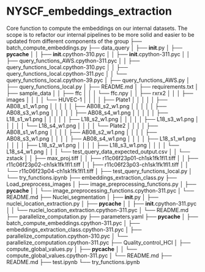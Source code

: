 # NYSCF_embeddings_extraction
Core function to compute the embeddings on our internal datasets. The scope is to refactor our internal pipelines to be more solid and easier to be updated from different components of the group
├── batch_compute_embeddings.py
├── data_query
│   ├── __init__.py
│   ├── __pycache__
│   │   ├── __init__.cpython-310.pyc
│   │   ├── __init__.cpython-311.pyc
│   │   ├── query_functions_AWS.cpython-311.pyc
│   │   ├── query_functions_local.cpython-310.pyc
│   │   ├── query_functions_local.cpython-311.pyc
│   │   └── query_functions_local.cpython-39.pyc
│   ├── query_functions_AWS.py
│   ├── query_functions_local.py
│   ├── README.md
│   ├── requirements.txt
│   ├── sample_data
│   │   ├── ffc
│   │   │   └── ffc.npy
│   │   ├── rxrx2
│   │   │   ├── images
│   │   │   │   └── HUVEC-1
│   │   │   │       ├── Plate1
│   │   │   │       │   ├── AB08_s1_w1.png
│   │   │   │       │   ├── AB08_s2_w1.png
│   │   │   │       │   ├── AB08_s3_w1.png
│   │   │   │       │   ├── AB08_s4_w1.png
│   │   │   │       │   ├── L18_s1_w1.png
│   │   │   │       │   ├── L18_s2_w1.png
│   │   │   │       │   ├── L18_s3_w1.png
│   │   │   │       │   └── L18_s4_w1.png
│   │   │   │       └── Plate2
│   │   │   │           ├── AB08_s1_w1.png
│   │   │   │           ├── AB08_s2_w1.png
│   │   │   │           ├── AB08_s3_w1.png
│   │   │   │           ├── AB08_s4_w1.png
│   │   │   │           ├── L18_s1_w1.png
│   │   │   │           ├── L18_s2_w1.png
│   │   │   │           ├── L18_s3_w1.png
│   │   │   │           └── L18_s4_w1.png
│   │   │   └── test_query_data_expected_output.csv
│   │   └── zstack
│   │       ├── max_proj.tiff
│   │       ├── r11c06f23p01-ch1sk1fk1fl1.tiff
│   │       ├── r11c06f23p02-ch1sk1fk1fl1.tiff
│   │       ├── r11c06f23p03-ch1sk1fk1fl1.tiff
│   │       └── r11c06f23p04-ch1sk1fk1fl1.tiff
│   ├── test_query_functions_local.py
│   └── try_functions.ipynb
├── embeddings_extraction_class.py
├── Load_preprocess_images
│   ├── image_preprocessing_functions.py
│   ├── __pycache__
│   │   └── image_preprocessing_functions.cpython-311.pyc
│   └── README.md
├── Nuclei_segmentation
│   ├── __init__.py
│   ├── nuclei_location_extraction.py
│   ├── __pycache__
│   │   ├── __init__.cpython-311.pyc
│   │   └── nuclei_location_extraction.cpython-311.pyc
│   └── README.md
├── parallelize_computation.py
├── parameters.yaml
├── __pycache__
│   ├── batch_compute_embeddings.cpython-311.pyc
│   ├── embeddings_extraction_class.cpython-311.pyc
│   ├── parallelize_computation.cpython-310.pyc
│   └── parallelize_computation.cpython-311.pyc
├── Quality_control_HCI
│   ├── compute_global_values.py
│   ├── __pycache__
│   │   └── compute_global_values.cpython-311.pyc
│   └── README.md
├── README.md
├── test.ipynb
└── try_functions.ipynb
